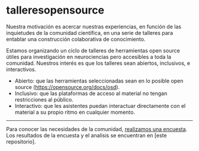 # talleresopensource

Nuestra motivación es acercar nuestras experiencias, en función de las inquietudes de la comunidad científica, en una serie de talleres para entablar una construcción colaborativa de conocimiento.

Estamos organizando un ciclo de talleres de herramientas open source útiles para investigación en neurociencias pero accesibles a toda la comunidad. Nuestros interés es que los talleres sean abiertos, inclusivos, e interactivos.

* Abierto: que las herramientas seleccionadas sean en lo posible open source (https://opensource.org/docs/osd).
* Inclusivo: que las plataformas de acceso al material no tengan restricciones al público.
* Interactivo: que les asistentes puedan interactuar directamente con el material a su propio ritmo en cualquier momento.

---

Para conocer las necesidades de la comunidad, [realizamos una encuesta](https://forms.gle/a7aSU9ahfirYpJTk7). 
Los resultados de la encuesta y el analisis se encuentran en [este repositorio].
